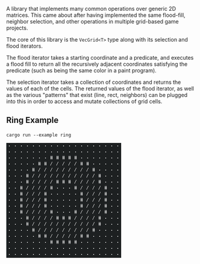 A library that implements many common operations over generic 2D matrices.
This came about after having implemented the same flood-fill, neighbor
selection, and other operations in multiple grid-based game projects.

The core of this library is the `VecGrid<T>` type along with its selection and
flood iterators.

The flood iterator takes a starting coordinate and a predicate, and executes
a flood fill to return all the recursively adjacent coordinates satisfying
the predicate (such as being the same color in a paint program).

The selection iterator takes a collection of coordinates and returns the
values of each of the cells. The returned values of the flood iterator, as
well as the various "patterns" that exist (line, rect, neighbors) can be
plugged into this in order to access and mutate collections of grid cells.

## Ring Example

```
cargo run --example ring
```

![Ring Example](./assets/ring.png)